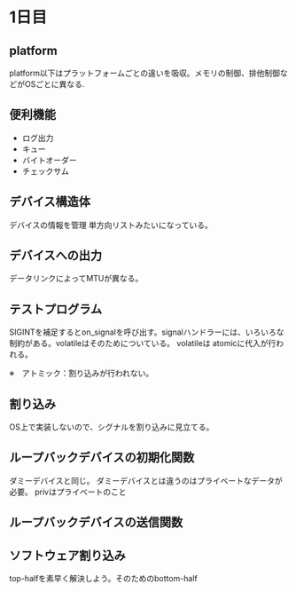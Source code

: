 # 1日目

## platform
platform以下はプラットフォームごとの違いを吸収。メモリの制御、排他制御などがOSごとに異なる.

## 便利機能
- ログ出力
- キュー
- バイトオーダー
- チェックサム

## デバイス構造体
デバイスの情報を管理
単方向リストみたいになっている。

## デバイスへの出力
データリンクによってMTUが異なる。

## テストプログラム
SIGINTを補足するとon_signalを呼び出す。signalハンドラーには、いろいろな制約がある。volatileはそのためについている。
volatileは atomicに代入が行われる。

※　アトミック：割り込みが行われない。

## 割り込み
OS上で実装しないので、シグナルを割り込みに見立てる。

## ループバックデバイスの初期化関数
ダミーデバイスと同じ。
ダミーデバイスとは違うのはプライベートなデータが必要。
privはプライベートのこと

## ループバックデバイスの送信関数

## ソフトウェア割り込み


top-halfを素早く解決しよう。そのためのbottom-half